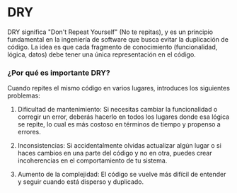 # DRY

DRY significa "Don't Repeat Yourself" (No te repitas), y es un principio fundamental en la ingeniería de software que busca evitar la duplicación de código. La idea es que cada fragmento de conocimiento (funcionalidad, lógica, datos) debe tener una única representación en el código.

### ¿Por qué es importante DRY?

Cuando repites el mismo código en varios lugares, introduces los siguientes problemas:

  1. Dificultad de mantenimiento: Si necesitas cambiar la funcionalidad o corregir un error, deberás hacerlo en todos los lugares donde esa lógica se repite, lo cual es más costoso en términos de tiempo y propenso a errores.

  2. Inconsistencias: Si accidentalmente olvidas actualizar algún lugar o si haces cambios en una parte del código y no en otra, puedes crear incoherencias en el comportamiento de tu sistema.

  3. Aumento de la complejidad: El código se vuelve más difícil de entender y seguir cuando está disperso y duplicado.
